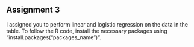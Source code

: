 ## Assignment 3
I assigned you to perform linear and logistic regression on the data in the table. 
To follow the R code, install the necessary packages using “install.packages(“packages_name”)”.
